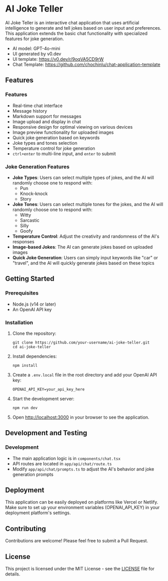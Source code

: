 # AI Joke Teller

AI Joke Teller is an interactive chat application that uses artificial intelligence to generate and tell jokes based on user input and preferences. This application extends the basic chat functionality with specialized features for joke generation.

- AI model: GPT-4o-mini
- UI generated by v0.dev
- UI template: https://v0.dev/r/9oqVA5CD9rW
- Chat Template: https://github.com/chochinlu/chat-application-template


## Features

### Features
- Real-time chat interface
- Message history
- Markdown support for messages
- Image upload and display in chat
- Responsive design for optimal viewing on various devices
- Image preview functionality for uploaded images
- Quick joke generation based on keywords
- Joke types and tones selection
- Temperature control for joke generation
- `ctrl+enter` to multi-line input, and `enter` to submit

### Joke Generation Features
- **Joke Types**: Users can select multiple types of jokes, and the AI will randomly choose one to respond with:
  - Pun
  - Knock-knock
  - Story
- **Joke Tones**: Users can select multiple tones for the jokes, and the AI will randomly choose one to respond with:
  - Witty
  - Sarcastic
  - Silly
  - Goofy
- **Temperature Control**: Adjust the creativity and randomness of the AI's responses
- **Image-based Jokes**: The AI can generate jokes based on uploaded images
- **Quick Joke Generation**: Users can simply input keywords like "car" or "travel", and the AI will quickly generate jokes based on these topics

## Getting Started

### Prerequisites
- Node.js (v14 or later)
- An OpenAI API key

### Installation

1. Clone the repository:
   ```
   git clone https://github.com/your-username/ai-joke-teller.git
   cd ai-joke-teller
   ```

2. Install dependencies:
   ```
   npm install
   ```

3. Create a `.env.local` file in the root directory and add your OpenAI API key:
   ```
   OPENAI_API_KEY=your_api_key_here
   ```

4. Start the development server:
   ```
   npm run dev
   ```

5. Open [http://localhost:3000](http://localhost:3000) in your browser to see the application.

## Development and Testing

### Development
- The main application logic is in `components/chat.tsx`
- API routes are located in `app/api/chat/route.ts`
- Modify `app/api/chat/prompts.ts` to adjust the AI's behavior and joke generation prompts


## Deployment

This application can be easily deployed on platforms like Vercel or Netlify. Make sure to set up your environment variables (OPENAI_API_KEY) in your deployment platform's settings.

## Contributing

Contributions are welcome! Please feel free to submit a Pull Request.

## License

This project is licensed under the MIT License - see the [LICENSE](LICENSE) file for details.


